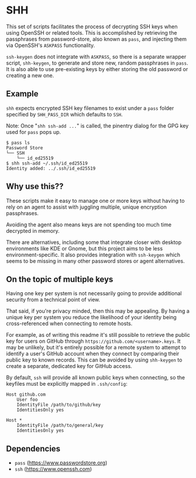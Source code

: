 # SHH

This set of scripts facilitates the process of decrypting SSH keys when using OpenSSH or related tools. This is accomplished by retrieving the passphrases from password-store, also known as `pass`, and injecting them via OpenSSH's `ASKPASS` functionality.

`ssh-keygen` does not integrate with `ASKPASS`, so there is a separate wrapper script, `shh-keygen`, to generate and store new, random passphrases in `pass`. It is also able to use pre-existing keys by either storing the old password or creating a new one.

## Example

`shh` expects encrypted SSH key filenames to exist under a `pass` folder specified by `SHH_PASS_DIR` which defaults to `SSH`.

Note: Once "`shh ssh-add ...`" is called, the pinentry dialog for the GPG key used for `pass` pops up.

```
$ pass ls
Password Store
└── SSH
    └── id_ed25519
$ shh ssh-add ~/.ssh/id_ed25519
Identity added: ../.ssh/id_ed25519
```

## Why use this??

These scripts make it easy to manage one or more keys without having to rely on an agent to assist with juggling multiple, unique encryption passphrases.

Avoiding the agent also means keys are not spending too much time decrypted in memory.

There are alternatives, including some that integrate closer with desktop environments like KDE or Gnome, but this project aims to be less environment-specific. It also provides integration with `ssh-keygen` which seems to be missing in many other password stores or agent alternatives.

## On the topic of multiple keys

Having one key per system is not necessarily going to provide additional security from a technical point of view.

That said, if you're privacy minded, then this may be appealing. By having a unique key per system you reduce the likelihood of your identity being cross-referenced when connecting to remote hosts.

For example, as of writing this readme it's still possible to retrieve the public key for users on GitHub through `https://github.com/<username>.keys`. It may be unlikely, but it's entirely possible for a remote system to attempt to identify a user's GitHub account when they connect by comparing their public key to known records. This can be avoided by using `shh-keygen` to create a separate, dedicated key for GitHub access.

By default, `ssh` will provide all known public keys when connecting, so the keyfiles must be explicitly mapped in `.ssh/config`:

```
Host github.com
    User foo
    IdentityFile /path/to/github/key
    IdentitiesOnly yes

Host *
    IdentityFile /path/to/general/key
    IdentitiesOnly yes
```

## Dependencies

- `pass` (https://www.passwordstore.org)
- `ssh`  (https://www.openssh.com)
